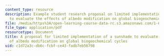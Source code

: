 ```yaml
---
content_type: resource
description: Example student research proposal on limited implementation of a sunshade
  to evaluate the effects of albedo modification on global biogeochemical cycles
file: /media/https%3A/open-learning-course-data-rc.s3.amazonaws.com/1-018j-ecology-i-the-earth-system-fall-2009/c1d72a3cdb6cfcbfce43fadb7eb56798_MIT1_018JF09_sw_paper1.pdf
file_type: application/pdf
resourcetype: Document
title: A proposal for limited implementation of a sunshade to evaluate the effects
  of albedo modification on global biogeochemical cycles
uid: c1d72a3c-db6c-fcbf-ce43-fadb7eb56798
---
```

